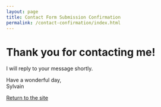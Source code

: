 ```yaml
---
layout: page
title: Contact Form Submission Confirmation
permalink: /contact-confirmation/index.html
---
```

# Thank you for contacting me!

I will reply to your message shortly.


Have a wonderful day,  
Sylvain  
  
  
[Return to the site](/)
